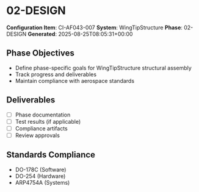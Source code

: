 # 02-DESIGN

**Configuration Item**: CI-AF043-007
**System**: WingTipStructure
**Phase**: 02-DESIGN
**Generated**: 2025-08-25T08:05:31+00:00

## Phase Objectives
- Define phase-specific goals for WingTipStructure structural assembly
- Track progress and deliverables
- Maintain compliance with aerospace standards

## Deliverables
- [ ] Phase documentation
- [ ] Test results (if applicable)
- [ ] Compliance artifacts
- [ ] Review approvals

## Standards Compliance
- DO-178C (Software)
- DO-254 (Hardware)
- ARP4754A (Systems)

